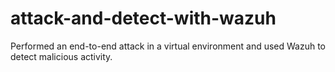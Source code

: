 # attack-and-detect-with-wazuh
Performed an end-to-end attack in a virtual environment and used Wazuh to detect malicious activity.
